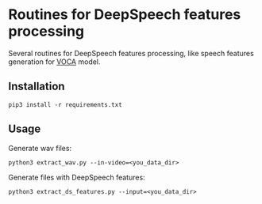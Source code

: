 # Routines for DeepSpeech features processing
Several routines for DeepSpeech features processing, like speech features generation for [VOCA](https://github.com/TimoBolkart/voca) model.

## Installation

```
pip3 install -r requirements.txt
```

## Usage

Generate wav files:
```
python3 extract_wav.py --in-video=<you_data_dir>
```

Generate files with DeepSpeech features:
```
python3 extract_ds_features.py --input=<you_data_dir>
```
